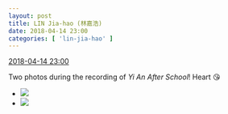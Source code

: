 ```yaml
---
layout: post
title: LIN Jia-hao (林嘉浩)
date: 2018-04-14 23:00
categories: [ 'lin-jia-hao' ]
---
```


<div class="weibo-info">
  <a href="https://weibo.com/6210352257/Gc6jNjjQh">2018-04-14 23:00</a>
</div>

Two photos during the recording of *Yi An After School*! Heart :kissing_heart:

<!-- more -->

<ul class="weibo-pic-list-1">
  <li class="weibo-pic">
    <a href="//wx2.sinaimg.cn/mw690/006Mi0jTgy1fqckr45u8mj30qo0zk1kx.jpg"><img src="//wx2.sinaimg.cn/thumb150/006Mi0jTgy1fqckr45u8mj30qo0zk1kx.jpg"/></a>
  </li>
  <li class="weibo-pic">
    <a href="//wx1.sinaimg.cn/mw690/006Mi0jTgy1fqckw8vzuaj31401hcu0x.jpg"><img src="//wx1.sinaimg.cn/thumb150/006Mi0jTgy1fqckw8vzuaj31401hcu0x.jpg"/></a>
  </li>
</ul>
